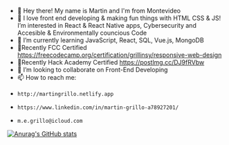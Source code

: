 - 👋 Hey there! My name is Martin and I'm from Montevideo 
- 👀 I love front end developing & making fun things with HTML CSS & JS! I’m interested in React & React Native apps, Cybersecurity and Accesible & Environmentally councious Code
- 🌱 I’m currently learning JavaScript, React, SQL, Vue.js, MongoDB
- 📃Recently FCC Certified https://freecodecamp.org/certification/grillinsy/responsive-web-design 
- 📃Recently Hack Academy Certified https://postlmg.cc/DJ9fRVbw
- 💞️ I’m looking to collaborate on Front-End Developing
- 📫 How to reach me: 
-     http://martingrillo.netlify.app
-     https://www.linkedin.com/in/martin-grillo-a78927201/
-     m.e.grillo@icloud.com
<!---
Grillinsky/Grillinsky is a ✨ special ✨ repository because its `README.md` (this file) appears on your GitHub profile.
You can click the Preview link to take a look at your changes.
--->
[![Anurag's GitHub stats](https://github-readme-stats.vercel.app/api?username=Grillinsky&theme=merko)](https://github.com/anuraghazra/github-readme-stats)
